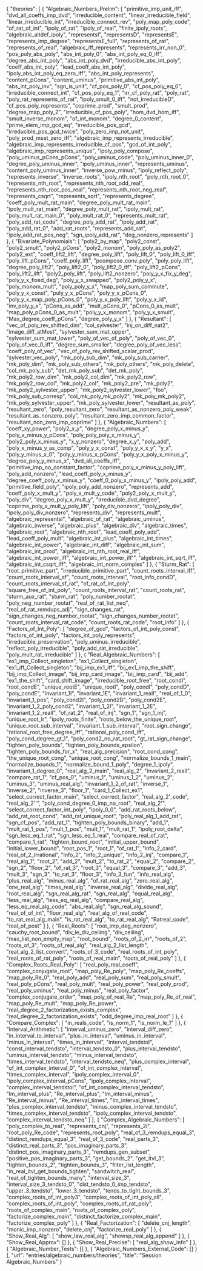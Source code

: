 {
    "theories": [
        {
            "Algebraic_Numbers_Prelim": [
                "primitive_imp_unit_iff",
                "dvd_all_coeffs_imp_dvd",
                "irreducible_content",
                "linear_irreducible_field",
                "linear_irreducible_int",
                "irreducible_connect_rev",
                "poly_map_poly_code",
                "of_rat_of_int",
                "ipoly_of_rat",
                "ipoly_of_real",
                "finite_ipoly_roots",
                "algebraic_altdef_ipoly",
                "representsI",
                "representsD",
                "representsE",
                "represents_imp_degree",
                "representsE_full",
                "represents_of_rat",
                "represents_of_real",
                "algebraic_iff_represents",
                "represents_irr_non_0",
                "pos_poly_abs_poly",
                "abs_int_poly_0",
                "abs_int_poly_eq_0_iff",
                "degree_abs_int_poly",
                "abs_int_poly_dvd",
                "irreducible_abs_int_poly",
                "coeff_abs_int_poly",
                "lead_coeff_abs_int_poly",
                "ipoly_abs_int_poly_eq_zero_iff",
                "abs_int_poly_represents",
                "content_pCons",
                "content_uminus",
                "primitive_abs_int_poly",
                "abs_int_poly_inv",
                "sgn_is_unit",
                "cf_pos_poly_0",
                "cf_pos_poly_eq_0",
                "irreducible_connect_int",
                "cf_pos_poly_eq_1",
                "irr_cf_poly_rat",
                "poly_rat",
                "poly_rat_represents_of_rat",
                "ipoly_smult_0_iff",
                "not_irreducibleD",
                "cf_pos_poly_represents",
                "coprime_prod",
                "smult_prod",
                "degree_map_poly_2",
                "irreducible_cf_pos_poly",
                "hom_dvd_hom_iff",
                "smult_inverse_monom",
                "of_int_monom",
                "degree_0_content",
                "prime_elem_imp_gcd_eq",
                "irreducible_pos_gcd",
                "irreducible_pos_gcd_twice",
                "poly_zero_imp_not_unit",
                "poly_prod_mset_zero_iff",
                "algebraic_imp_represents_irreducible",
                "algebraic_imp_represents_irreducible_cf_pos",
                "gcd_of_int_poly",
                "algebraic_imp_represents_unique",
                "ipoly_poly_compose",
                "poly_uminus_pCons_pCons",
                "poly_uminus_code",
                "poly_uminus_inner_0",
                "degree_poly_uminus_inner",
                "ipoly_uminus_inner",
                "represents_uminus",
                "content_poly_uminus_inner",
                "inverse_pow_minus",
                "ipoly_reflect_poly",
                "represents_inverse",
                "inverse_roots",
                "ipoly_nth_root",
                "poly_nth_root_0",
                "represents_nth_root",
                "represents_nth_root_odd_real",
                "represents_nth_root_pos_real",
                "represents_nth_root_neg_real",
                "represents_csqrt",
                "represents_sqrt",
                "represents_degree",
                "coeff_poly_mult_rat_main",
                "degree_poly_mult_rat_main",
                "ipoly_mult_rat_main",
                "degree_poly_mult_rat",
                "ipoly_mult_rat",
                "poly_mult_rat_main_0",
                "poly_mult_rat_0",
                "represents_mult_rat",
                "poly_add_rat_code",
                "degree_poly_add_rat",
                "ipoly_add_rat",
                "poly_add_rat_0",
                "add_rat_roots",
                "represents_add_rat",
                "ipoly_add_rat_pos_neg",
                "sgn_ipoly_add_rat",
                "deg_nonzero_represents"
            ]
        },
        {
            "Bivariate_Polynomials": [
                "poly2_by_map",
                "poly2_const",
                "poly2_smult",
                "poly2_pCons",
                "poly2_monom",
                "poly_poly_as_poly2",
                "poly2_ext",
                "coeff_lift2_lift",
                "degree_poly_lift",
                "poly_lift_0",
                "poly_lift_0_iff",
                "poly_lift_pCons",
                "coeff_poly_lift",
                "pcompose_conv_poly",
                "poly_poly_lift",
                "degree_poly_lift2",
                "poly_lift2_0",
                "poly_lift2_0_iff",
                "poly_lift2_pCons",
                "poly_lift2_lift",
                "poly2_poly_lift",
                "poly_lift2_nonzero",
                "poly_y_x_fix_y_deg",
                "poly_y_x_fixed_deg",
                "poly_y_x_swapped",
                "poly2_poly_y_x",
                "poly_monom_mult",
                "poly_poly_y_x",
                "map_poly_sum_commute",
                "poly_y_x_const",
                "poly_y_x_pCons",
                "poly_y_x_pCons_0",
                "poly_y_x_map_poly_pCons_0",
                "poly_y_x_poly_lift",
                "poly_y_x_id",
                "inv_poly_y_x",
                "pCons_as_add",
                "mult_pCons_0",
                "pCons_0_as_mult",
                "map_poly_pCons_0_as_mult",
                "poly_y_x_monom",
                "poly_y_x_smult",
                "Max_degree_coeff_pCons",
                "degree_poly_y_x"
            ]
        },
        {
            "Resultant": [
                "vec_of_poly_rev_shifted_dim",
                "col_sylvester",
                "inj_on_diff_nat2",
                "image_diff_atMost",
                "sylvester_sum_mat_upper",
                "sylvester_sum_mat_lower",
                "poly_of_vec_of_poly",
                "poly_of_vec_0",
                "poly_of_vec_0_iff",
                "degree_sum_smaller",
                "degree_poly_of_vec_less",
                "coeff_poly_of_vec",
                "vec_of_poly_rev_shifted_scalar_prod",
                "sylvester_vec_poly",
                "mk_poly_sub_dim",
                "mk_poly_sub_carrier",
                "mk_poly_dim",
                "mk_poly_sub_others",
                "mk_poly_others",
                "mk_poly_delete",
                "col_mk_poly_sub",
                "det_mk_poly_sub",
                "det_mk_poly",
                "mk_poly2_row_dim",
                "mk_poly2_col_dim",
                "mk_poly2_row",
                "mk_poly2_row_col",
                "mk_poly2_col",
                "mk_poly2_pre",
                "mk_poly2",
                "mk_poly2_sylvester_upper",
                "mk_poly2_sylvester_lower",
                "foo",
                "mk_poly_sub_corresp",
                "col_mk_poly_mk_poly2",
                "mk_poly_mk_poly2",
                "mk_poly_sylvester_upper",
                "mk_poly_sylvester_lower",
                "resultant_as_poly",
                "resultant_zero",
                "poly_resultant_zero",
                "resultant_as_nonzero_poly_weak",
                "resultant_as_nonzero_poly",
                "resultant_zero_imp_common_factor",
                "resultant_non_zero_imp_coprime"
            ]
        },
        {
            "Algebraic_Numbers": [
                "coeff_xy_power",
                "poly2_x_y",
                "degree_poly_x_minus_y",
                "poly_x_minus_y_pCons",
                "poly_poly_poly_x_minus_y",
                "poly2_poly_x_minus_y",
                "x_y_nonzero",
                "degree_x_y",
                "poly_add",
                "poly_x_minus_y_as_comp",
                "poly_y_x_const",
                "poly_y_x_x_y",
                "y_x",
                "poly_y_minus_x_0",
                "poly_y_minus_x_pCons",
                "poly_y_x_poly_x_minus_y",
                "degree_poly_y_minus_x",
                "dvd_all_coeffs_iff",
                "primitive_imp_no_constant_factor",
                "coprime_poly_x_minus_y_poly_lift",
                "poly_add_nonzero",
                "lead_coeff_poly_x_minus_y",
                "degree_coeff_poly_x_minus_y",
                "coeff_0_poly_x_minus_y",
                "ipoly_poly_add",
                "primitive_field_poly",
                "ipoly_poly_add_nonzero",
                "represents_add",
                "coeff_poly_x_mult_y",
                "poly_x_mult_y_code",
                "poly2_poly_x_mult_y",
                "poly_div",
                "degree_poly_x_mult_y",
                "irreducible_dvd_degree",
                "coprime_poly_x_mult_y_poly_lift",
                "poly_div_nonzero",
                "ipoly_poly_div",
                "ipoly_poly_div_nonzero",
                "represents_div",
                "represents_mult",
                "algebraic_representsI",
                "algebraic_of_rat",
                "algebraic_uminus",
                "algebraic_inverse",
                "algebraic_plus",
                "algebraic_div",
                "algebraic_times",
                "algebraic_root",
                "algebraic_nth_root",
                "lead_coeff_poly_add",
                "lead_coeff_poly_mult",
                "algebraic_int_plus",
                "algebraic_int_times",
                "algebraic_int_power",
                "algebraic_int_diff",
                "algebraic_int_sum",
                "algebraic_int_prod",
                "algebraic_int_nth_root_real_iff",
                "algebraic_int_power_iff",
                "algebraic_int_power_iff'",
                "algebraic_int_sqrt_iff",
                "algebraic_int_csqrt_iff",
                "algebraic_int_norm_complex"
            ]
        },
        {
            "Sturm_Rat": [
                "root_primitive_part",
                "irreducible_primitive_part",
                "count_roots_interval_iff",
                "count_roots_interval_sf",
                "count_roots_interval",
                "root_info_condD",
                "count_roots_interval_sf_rat",
                "of_rat_of_int_poly",
                "square_free_of_int_poly",
                "count_roots_interval_rat",
                "count_roots_rat",
                "sturm_aux_rat",
                "sturm_rat",
                "poly_number_rootat",
                "poly_neg_number_rootat",
                "real_of_rat_list_neq",
                "real_of_rat_remdups_adj",
                "sign_changes_rat",
                "sign_changes_neg_number_rootat",
                "sign_changes_number_rootat",
                "count_roots_interval_rat_code",
                "count_roots_rat_code",
                "root_info"
            ]
        },
        {
            "Factors_of_Int_Poly": [
                "degree_of_gcd",
                "factors_of_int_poly_const",
                "factors_of_int_poly",
                "factors_int_poly_represents",
                "irreducible_preservation",
                "poly_uminus_irreducible",
                "reflect_poly_irreducible",
                "poly_add_rat_irreducible",
                "poly_mult_rat_irreducible"
            ]
        },
        {
            "Real_Algebraic_Numbers": [
                "ex1_imp_Collect_singleton",
                "ex1_Collect_singleton",
                "ex1_iff_Collect_singleton",
                "bij_imp_ex1_iff",
                "bij_ex1_imp_the_shift",
                "bij_imp_Collect_image",
                "bij_imp_card_image",
                "bij_imp_card",
                "bij_add",
                "ex1_the_shift",
                "card_shift_image",
                "irreducible_root_free",
                "root_condI",
                "root_condE",
                "unique_rootE",
                "unique_rootI",
                "poly_condI",
                "poly_condD",
                "poly_condE",
                "invariant_1I",
                "invariant_1E",
                "invariant_1_realI",
                "real_of_1_0",
                "invariant_1_pos",
                "poly_cond2I",
                "poly_cond2D",
                "poly_cond2E",
                "invariant_1_2_poly_cond2",
                "invariant_1_2I",
                "invariant_1_2E",
                "invariant_1_2_realI",
                "of_rat_2",
                "real_of_inj",
                "sgn_1",
                "sgn_1_inj",
                "unique_root_lr",
                "ipoly_roots_finite",
                "roots_below_the_unique_root",
                "unique_root_sub_interval",
                "invariant_1_sub_interval",
                "root_sign_change",
                "rational_root_free_degree_iff",
                "rational_poly_cond_iff",
                "poly_cond_degree_gt_1",
                "poly_cond2_no_rat_root",
                "gt_rat_sign_change",
                "tighten_poly_bounds",
                "tighten_poly_bounds_epsilon",
                "tighten_poly_bounds_for_x",
                "real_alg_precision",
                "root_cond_cong",
                "the_unique_root_cong",
                "unique_root_cong",
                "normalize_bounds_1_main",
                "normalize_bounds_1",
                "normalize_bound_1_poly",
                "degree_1_ipoly",
                "invariant_1_degree_0",
                "real_alg_2_main",
                "real_alg_2",
                "invariant_2_realI",
                "compare_rat_1",
                "cf_pos_0",
                "uminus_1",
                "uminus_1_2",
                "uminus_2",
                "uminus_3",
                "uminus_real_alg",
                "invariant_1_2_of_rat",
                "inverse_1",
                "inverse_2",
                "inverse_3",
                "floor_1",
                "card_1_Collect_ex1",
                "select_correct_factor_main",
                "select_correct_factor",
                "real_alg_2'_code",
                "real_alg_2''",
                "poly_cond_degree_0_imp_no_root",
                "real_alg_2'",
                "select_correct_factor_int_poly",
                "ipoly_0_0",
                "add_rat_roots_below",
                "add_rat_root_cond",
                "add_rat_unique_root",
                "poly_real_alg_1_add_rat",
                "sgn_cf_pos",
                "add_rat_1",
                "tighten_poly_bounds_binary",
                "add_1",
                "mult_rat_1_pos",
                "mult_1_pos",
                "mult_1",
                "mult_rat_1",
                "ipoly_root_delta",
                "sgn_less_eq_1_rat",
                "sgn_less_eq_1_real",
                "compare_real_of_rat",
                "compare_1_rat",
                "tighten_bound_root",
                "initial_upper_bound",
                "initial_lower_bound",
                "root_pos_1",
                "root_1",
                "of_rat_1",
                "info_2_card",
                "real_of_2_Irrational",
                "info_2",
                "info_2_unique",
                "info_2_inj",
                "compare_1",
                "real_alg_1",
                "root_2",
                "add_2",
                "mult_2",
                "to_rat_2",
                "equal_2",
                "compare_2",
                "sgn_2",
                "floor_2",
                "of_rat_3",
                "root_3",
                "equal_3",
                "compare_3",
                "add_3",
                "mult_3",
                "sgn_3",
                "to_rat_3",
                "floor_3",
                "info_3_fun",
                "info_real_alg",
                "plus_real_alg",
                "minus_real_alg",
                "of_rat_real_alg",
                "zero_real_alg",
                "one_real_alg",
                "times_real_alg",
                "inverse_real_alg",
                "divide_real_alg",
                "root_real_alg",
                "sgn_real_alg_rat",
                "sgn_real_alg",
                "equal_real_alg",
                "less_real_alg",
                "less_eq_real_alg",
                "compare_real_alg",
                "less_eq_real_alg_code",
                "abs_real_alg",
                "sgn_real_alg_sound",
                "real_of_of_int",
                "floor_real_alg",
                "real_alg_of_real_code",
                "to_rat_real_alg_main",
                "is_rat_real_alg",
                "to_rat_real_alg",
                "Ratreal_code",
                "real_of_post"
            ]
        },
        {
            "Real_Roots": [
                "root_imp_deg_nonzero",
                "cauchy_root_bound",
                "div_le_div_ceiling",
                "div_ceiling",
                "max_list_non_empty_map",
                "root_bound",
                "roots_of_2_irr",
                "roots_of_2",
                "roots_of_3",
                "roots_of_real_alg",
                "real_alg_2_list_length",
                "real_alg_2_list_convert",
                "roots_of_3_code",
                "real_roots_of_int_poly",
                "real_roots_of_rat_poly",
                "roots_of_real_main",
                "roots_of_real_poly"
            ]
        },
        {
            "Complex_Roots_Real_Poly": [
                "real_poly_real_coeff",
                "complex_conjugate_root",
                "map_poly_Re_poly",
                "map_poly_Re_coeffs",
                "map_poly_Re_0",
                "real_poly_add",
                "real_poly_sum",
                "real_poly_smult",
                "real_poly_pCons",
                "real_poly_mult",
                "real_poly_power",
                "real_poly_prod",
                "real_poly_uminus",
                "real_poly_minus",
                "real_poly_factor",
                "complex_conjugate_order",
                "map_poly_of_real_Re",
                "map_poly_Re_of_real",
                "map_poly_Re_mult",
                "map_poly_Re_power",
                "real_degree_2_factorization_exists_complex",
                "real_degree_2_factorization_exists",
                "odd_degree_imp_real_root"
            ]
        },
        {
            "Compare_Complex": [
                "in_reals_code",
                "is_norm_1",
                "is_norm_le_1"
            ]
        },
        {
            "Interval_Arithmetic": [
                "interval_uminus_zero",
                "interval_diff_zero",
                "in_interval_to_interval",
                "plus_in_interval",
                "uminus_in_interval",
                "minus_in_interval",
                "times_in_interval",
                "interval_tendstoI",
                "const_interval_tendsto",
                "interval_tendsto_0",
                "plus_interval_tendsto",
                "uminus_interval_tendsto",
                "minus_interval_tendsto",
                "times_interval_tendsto",
                "interval_tendsto_neq",
                "plus_complex_interval",
                "of_int_complex_interval_0",
                "of_int_complex_interval",
                "times_complex_interval",
                "ipoly_complex_interval_0",
                "ipoly_complex_interval_pCons",
                "ipoly_complex_interval",
                "complex_interval_tendstoI",
                "of_int_complex_interval_tendsto",
                "Im_interval_plus",
                "Re_interval_plus",
                "Im_interval_minus",
                "Re_interval_minus",
                "Re_interval_times",
                "Im_interval_times",
                "plus_complex_interval_tendsto",
                "minus_complex_interval_tendsto",
                "times_complex_interval_tendsto",
                "ipoly_complex_interval_tendsto",
                "complex_interval_tendsto_neq"
            ]
        },
        {
            "Complex_Algebraic_Numbers": [
                "poly_complex_to_real",
                "represents_cnj",
                "represents_2i",
                "root_poly_Re_code",
                "represents_root_poly",
                "real_of_3_remdups_equal_3",
                "distinct_remdups_equal_3",
                "real_of_3_code",
                "real_parts_3",
                "distinct_real_parts_3",
                "pos_imaginary_parts_3",
                "distinct_pos_imaginary_parts_3",
                "remdups_gen_subset",
                "positive_pos_imaginary_parts_3",
                "get_bounds_2",
                "get_itvl_3",
                "tighten_bounds_2",
                "tighten_bounds_3",
                "filter_list_length",
                "in_real_itvl_get_bounds_tighten",
                "sandwitch_real",
                "real_of_tighten_bounds_many",
                "interval_size_3",
                "interval_size_3_tendsto_0",
                "dist_tendsto_0_imp_tendsto",
                "upper_3_tendsto",
                "lower_3_tendsto",
                "tends_to_tight_bounds_3",
                "complex_roots_of_int_poly3",
                "complex_roots_of_int_poly_all",
                "complex_roots_of_int_poly",
                "complex_roots_of_rat_poly",
                "roots_of_complex_main",
                "roots_of_complex_poly",
                "factorize_complex_main",
                "distinct_factorize_complex_main",
                "factorize_complex_poly"
            ]
        },
        {
            "Real_Factorization": [
                "delete_cnj_length",
                "monic_imp_nonzero",
                "delete_cnj",
                "factorize_real_poly"
            ]
        },
        {
            "Show_Real_Alg": [
                "show_law_real_alg",
                "showsp_real_alg_append"
            ]
        },
        {
            "Show_Real_Approx": []
        },
        {
            "Show_Real_Precise": [
                "real_alg_show_info"
            ]
        },
        {
            "Algebraic_Number_Tests": []
        },
        {
            "Algebraic_Numbers_External_Code": []
        }
    ],
    "url": "entries/algebraic_numbers/theories",
    "title": "Session Algebraic_Numbers"
}